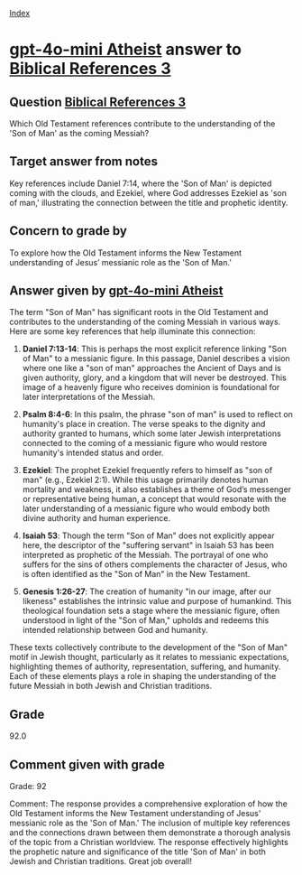 
[Index](../../index.md)
# [gpt-4o-mini Atheist](../../answering_models/gpt-4o-mini_Atheist.md) answer to [Biblical References 3](../../questions/Biblical_References_3.md)

## Question [Biblical References 3](../../questions/Biblical_References_3.md)
Which Old Testament references contribute to the understanding of the 'Son of Man' as the coming Messiah?

## Target answer from notes
Key references include Daniel 7:14, where the 'Son of Man' is depicted coming with the clouds, and Ezekiel, where God addresses Ezekiel as 'son of man,' illustrating the connection between the title and prophetic identity.

## Concern to grade by
To explore how the Old Testament informs the New Testament understanding of Jesus’ messianic role as the 'Son of Man.'

## Answer given by [gpt-4o-mini Atheist](../../answering_models/gpt-4o-mini_Atheist.md)
The term "Son of Man" has significant roots in the Old Testament and contributes to the understanding of the coming Messiah in various ways. Here are some key references that help illuminate this connection:

1. **Daniel 7:13-14**: This is perhaps the most explicit reference linking "Son of Man" to a messianic figure. In this passage, Daniel describes a vision where one like a "son of man" approaches the Ancient of Days and is given authority, glory, and a kingdom that will never be destroyed. This image of a heavenly figure who receives dominion is foundational for later interpretations of the Messiah.

2. **Psalm 8:4-6**: In this psalm, the phrase "son of man" is used to reflect on humanity's place in creation. The verse speaks to the dignity and authority granted to humans, which some later Jewish interpretations connected to the coming of a messianic figure who would restore humanity's intended status and order.

3. **Ezekiel**: The prophet Ezekiel frequently refers to himself as "son of man" (e.g., Ezekiel 2:1). While this usage primarily denotes human mortality and weakness, it also establishes a theme of God’s messenger or representative being human, a concept that would resonate with the later understanding of a messianic figure who would embody both divine authority and human experience.

4. **Isaiah 53**: Though the term "Son of Man" does not explicitly appear here, the descriptor of the "suffering servant" in Isaiah 53 has been interpreted as prophetic of the Messiah. The portrayal of one who suffers for the sins of others complements the character of Jesus, who is often identified as the "Son of Man" in the New Testament.

5. **Genesis 1:26-27**: The creation of humanity "in our image, after our likeness" establishes the intrinsic value and purpose of humankind. This theological foundation sets a stage where the messianic figure, often understood in light of the "Son of Man," upholds and redeems this intended relationship between God and humanity.

These texts collectively contribute to the development of the "Son of Man" motif in Jewish thought, particularly as it relates to messianic expectations, highlighting themes of authority, representation, suffering, and humanity. Each of these elements plays a role in shaping the understanding of the future Messiah in both Jewish and Christian traditions.

## Grade
92.0

## Comment given with grade
Grade: 92

Comment: The response provides a comprehensive exploration of how the Old Testament informs the New Testament understanding of Jesus' messianic role as the 'Son of Man.' The inclusion of multiple key references and the connections drawn between them demonstrate a thorough analysis of the topic from a Christian worldview. The response effectively highlights the prophetic nature and significance of the title 'Son of Man' in both Jewish and Christian traditions. Great job overall!
